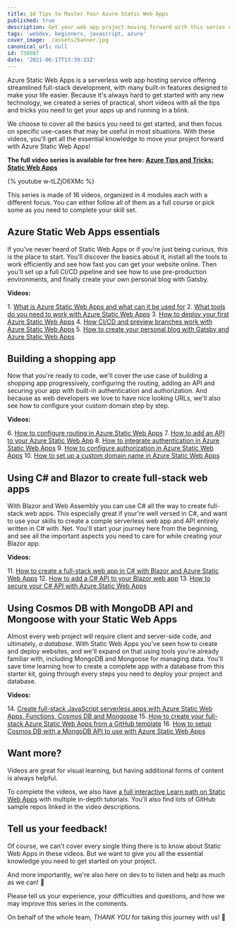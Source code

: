 ```yaml
---
title: 16 Tips to Master Your Azure Static Web Apps
published: true
description: Get your web app project moving forward with this series of practical videos on Azure Static Web Apps.
tags: 'webdev, beginners, javascript, azure'
cover_image: ./assets/banner.jpg
canonical_url: null
id: 730987
date: '2021-06-17T13:39:33Z'
---
```


Azure Static Web Apps is a serverless web app hosting service offering streamlined full-stack development, with many built-in features designed to make your life easier. Because it's always hard to get started with any new technology, we created a series of practical, short videos with all the tips and tricks you need to get your apps up and running in a blink.

We choose to cover all the basics you need to get started, and then focus on specific use-cases that may be useful in most situations. With these videos, you'll get all the essential knowledge to move your project forward with Azure Static Web Apps!

**The full video series is available for free here:**
**[Azure Tips and Tricks: Static Web Apps](https://aka.ms/StaticWebAppsTips)**

{% youtube w-tLZjO6XMc %}

This series is made of 16 videos, organized in 4 modules each with a different focus. You can either follow all of them as a full course or pick some as you need to complete your skill set.

## Azure Static Web Apps essentials

If you've never heard of Static Web Apps or if you're just being curious, this is the place to start. You'll discover the basics about it, install all the tools to work efficiently and see how fast you can get your website online. Then you'll set up a full CI/CD pipeline and see how to use pre-production environments, and finally create your own personal blog with Gatsby.

**Videos:**

1\. [What is Azure Static Web Apps and what can it be used for](https://www.youtube.com/watch?v=w-tLZjO6XMc&list=PLlrxD0HtieHgMPeBaDQFx9yNuFxx6S1VG&index=1)
2\. [What tools do you need to work with Azure Static Web Apps](https://www.youtube.com/watch?v=l3SBq7L13Mk&list=PLlrxD0HtieHgMPeBaDQFx9yNuFxx6S1VG&index=2)
3\. [How to deploy your first Azure Static Web Apps](https://www.youtube.com/watch?v=ADVGIXciYn8&list=PLlrxD0HtieHgMPeBaDQFx9yNuFxx6S1VG&index=3)
4\. [How CI/CD and preview branches work with Azure Static Web Apps](https://www.youtube.com/watch?v=A-eALdCkpTw&list=PLlrxD0HtieHgMPeBaDQFx9yNuFxx6S1VG&index=4)
5\. [How to create your personal blog with Gatsby and Azure Static Web Apps](https://www.youtube.com/watch?v=IZbcpUIke8s&list=PLlrxD0HtieHgMPeBaDQFx9yNuFxx6S1VG&index=5)

## Building a shopping app

Now that you're ready to code, we'll cover the use case of building a shopping app progressively, configuring the routing, adding an API and securing your app with built-in authentication and authorization. And because as web developers we love to have nice looking URLs, we'll also see how to configure your custom domain step by step.

**Videos:**

6\. [How to configure routing in Azure Static Web Apps](https://www.youtube.com/watch?v=A70tGiaHCTE&list=PLlrxD0HtieHgMPeBaDQFx9yNuFxx6S1VG&index=6)
7\. [How to add an API to your Azure Static Web App](https://www.youtube.com/watch?v=VzML-6DClVU&list=PLlrxD0HtieHgMPeBaDQFx9yNuFxx6S1VG&index=7)
8\. [How to integrate authentication in Azure Static Web Apps](https://www.youtube.com/watch?v=TygnLOA68B0&list=PLlrxD0HtieHgMPeBaDQFx9yNuFxx6S1VG&index=8)
9\. [How to configure authorization in Azure Static Web Apps](https://www.youtube.com/watch?v=r5yrxgc12q4&list=PLlrxD0HtieHgMPeBaDQFx9yNuFxx6S1VG&index=9)
10\. [How to set up a custom domain name in Azure Static Web Apps](https://www.youtube.com/watch?v=SpQgKfJ87fE&list=PLlrxD0HtieHgMPeBaDQFx9yNuFxx6S1VG&index=10)

## Using C# and Blazor to create full-stack web apps

With Blazor and Web Assembly you can use C# all the way to create full-stack web apps. This especially great if your're well versed in C#, and want to use your skills to create a comple serverless web app and API entirely written in C# with .Net. You'll start your journey here from the beginning, and see all the important aspects you need to care for while creating your Blazor app.

**Videos:**

11\. [How to create a full-stack web app in C# with Blazor and Azure Static Web Apps](https://www.youtube.com/watch?v=3_WwywiuTM8&list=PLlrxD0HtieHgMPeBaDQFx9yNuFxx6S1VG&index=11)
12\. [How to add a C# API to your Blazor web app](https://www.youtube.com/watch?v=Okt5mzXTgnA&list=PLlrxD0HtieHgMPeBaDQFx9yNuFxx6S1VG&index=12)
13\. [How to secure your C# API with Azure Static Web Apps](https://www.youtube.com/watch?v=eZQq3zw3WL4&list=PLlrxD0HtieHgMPeBaDQFx9yNuFxx6S1VG&index=13)

## Using Cosmos DB with MongoDB API and Mongoose with your Static Web Apps

Almost every web project will require client and server-side code, and ultimately, *a database*. With Static Web Apps you've seen how to create and deploy websites, and we'll expand on that using tools you're already familiar with, including MongoDB and Mongoose for managing data. You'll save time learning how to create a complete app with a database from this starter kit, going through every steps you need to deploy your project and database.

**Videos:**

14\. [Create full-stack JavaScript serverless apps with Azure Static Web Apps, Functions, Cosmos DB and Mongoose](https://www.youtube.com/watch?v=-z1NHptprKg&list=PLlrxD0HtieHgMPeBaDQFx9yNuFxx6S1VG&index=14)
15\. [How to create your full-stack Azure Static Web Apps from a GitHub template](https://www.youtube.com/watch?v=oV4XMevxpiM&list=PLlrxD0HtieHgMPeBaDQFx9yNuFxx6S1VG&index=15)
16\. [How to setup Cosmos DB with a MongoDB API to use with Azure Static Web Apps](https://www.youtube.com/watch?v=R9qhGra9FHs&list=PLlrxD0HtieHgMPeBaDQFx9yNuFxx6S1VG&index=16)

## Want more?

Videos are great for visual learning, but having additional forms of content is always helpful.

To complete the videos, we also have [a full interactive Learn path on Static Web Apps](https://docs.microsoft.com/learn/paths/azure-static-web-apps/?WT.mc_id=javascript-17844-cxa) with multiple in-depth tutorials. You'll also find lots of GitHub sample repos linked in the video descriptions.

## Tell us your feedback!

Of course, we can't cover every single thing there is to know about Static Web Apps in these videos. But we want to give you all the essential knowledge you need to get started on your project.

And more importantly, we're also here on dev.to to listen and help as much as we can! 🙂

Please tell us your experience, your difficulties and questions, and how we may improve this series in the comments.

On behalf of the whole team, *THANK YOU* for taking this journey with us! 🙏
